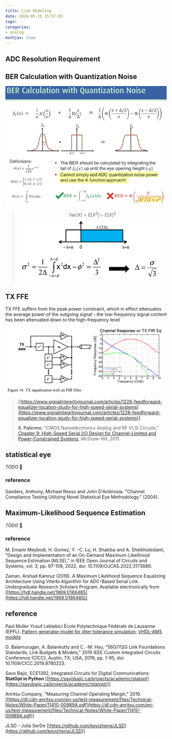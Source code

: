 ```yaml
---
title: Link Modeling
date: 2024-05-15 15:57:03
tags:
categories:
- analog
mathjax: true
---
```




## ADC Resolution Requirement







## BER Calculation with Quantization Noise

![image-20240804110522955](linkModeling/image-20240804110522955.png)




> $$
> \text{Var}(X) = E[X^2] - E[X]^2
> $$
> ![image-20240804110235178](linkModeling/image-20240804110235178.png)






##  TX FFE

TX FFE suffers from the peak power constraint, which in effect attenuates the average power of the outgoing signal -  the low-frequency signal content has been attenuated down to the high-frequency level

![image-20240727225120002](linkModeling/image-20240727225120002.png)

> [[https://www.signalintegrityjournal.com/articles/1228-feedforward-equalizer-location-study-for-high-speed-serial-systems](https://www.signalintegrityjournal.com/articles/1228-feedforward-equalizer-location-study-for-high-speed-serial-systems)]
>
> **S. Palermo**, "CMOS Nanoelectronics Analog and RF VLSI Circuits," [Chapter 9: High-Speed Serial I/O Design for Channel-Limited and Power-Constrained Systems](https://people.engr.tamu.edu/spalermo/docs/serial_links_chapter_palermo_2011.pdf), McGraw-Hill, 2011.



## statistical eye

*TODO* &#128197;


### reference

Sanders, Anthony, Michael Resso and John D'Ambrosia. "Channel Compliance Testing Utilizing Novel Statistical Eye Methodology." (2004).



## Maximum-Likelihood Sequence Estimation

*TODO* &#128197;

### reference
M. Emami Meybodi, H. Gomez, Y. -C. Lu, H. Shakiba and A. Sheikholeslami, "Design and Implementation of an On-Demand Maximum-Likelihood Sequence Estimation (MLSE)," in IEEE Open Journal of Circuits and Systems, vol. 3, pp. 97-108, 2022, doi: 10.1109/OJCAS.2022.3173686.

Zaman, Arshad Kamruz (2019). A Maximum Likelihood Sequence Equalizing Architecture Using Viterbi Algorithm for ADC-Based Serial Link. Undergraduate Research Scholars Program. Available electronically from [[https://hdl.handle.net/1969.1/166485](https://hdl.handle.net/1969.1/166485)]





## reference

Paul Muller Yusuf Leblebici École Polytechnique Fédérale de Lausanne (EPFL). [Pattern generator model for jitter-tolerance simulation](https://designers-guide.org/modeling/JTOL_rev1.0.pdf); [VHDL-AMS models](https://designers-guide.org/modeling/fc_jtol_src_ns.vhd)

G. Balamurugan, A. Balankutty and C. -M. Hsu, "56G/112G Link Foundations Standards, Link Budgets & Models," 2019 IEEE Custom Integrated Circuits Conference (CICC), Austin, TX, USA, 2019, pp. 1-95, doi: 10.1109/CICC.2019.8780223.

Savo Bajic, ECE1392, Integrated Circuits for Digital Communications: **StatOpt in Python** [[https://savobajic.ca/projects/academic/statopt](https://savobajic.ca/projects/academic/statopt/)]

Anritsu Company, "Measuring Channel Operating Margin," 2016. [[https://dl.cdn-anritsu.com/en-us/test-measurement/files/Technical-Notes/White-Paper/11410-00989A.pdf](https://dl.cdn-anritsu.com/en-us/test-measurement/files/Technical-Notes/White-Paper/11410-00989A.pdf)]

JLSD - Julia SerDe [[https://github.com/kevjzheng/JLSD](https://github.com/kevjzheng/JLSD)]
